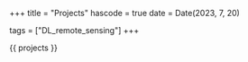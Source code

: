 +++
title = "Projects"
hascode = true
date = Date(2023, 7, 20)

tags = ["DL_remote_sensing"]
+++

{{ projects }}
